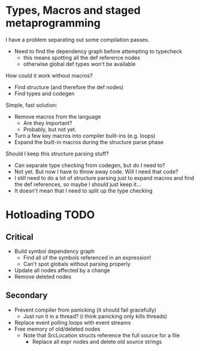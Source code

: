 
# Types, Macros and staged metaprogramming

I have a problem separating out some compilation passes.

* Need to find the dependency graph before attempting to typecheck
  * this means spotting all the def reference nodes
  * otherwise global def types won't be available

How could it work without macros?

* Find structure (and therefore the def nodes)
* Find types and codegen

Simple, fast solution:

* Remove macros from the language
  * Are they important?
  * Probably, but not yet.
* Turn a few key macros into compiler built-ins (e.g. loops)
* Expand the built-in macros during the structure parse phase

Should I keep this structure parsing stuff?
  * Can separate type checking from codegen, but do I need to?
  * Not yet. But now I have to throw away code. Will I need that code?
  * I still need to do a lot of structure parsing just to expand macros and find the def references, so maybe I should just keep it...
  * It doesn't mean that I need to split up the type checking


# Hotloading TODO

## Critical

* Build symbol dependency graph
  * Find all of the symbols referenced in an expression!
  * Can't spot globals without parsing properly
* Update all nodes affected by a change
* Remove deleted nodes

## Secondary

* Prevent compiler from panicking (it should fail gracefully)
  * Just run it in a thread? (i think panicking only kills threads)
* Replace event polling loops with event streams
* Free memory of old/deleted nodes
  * Note that SrcLocation structs reference the full source for a file
    * Replace all expr nodes and delete old source strings

